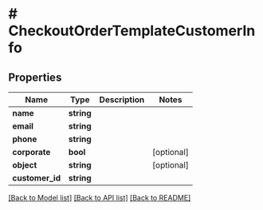# # CheckoutOrderTemplateCustomerInfo

## Properties

Name | Type | Description | Notes
------------ | ------------- | ------------- | -------------
**name** | **string** |  |
**email** | **string** |  |
**phone** | **string** |  |
**corporate** | **bool** |  | [optional]
**object** | **string** |  | [optional]
**customer_id** | **string** |  |

[[Back to Model list]](../../README.md#models) [[Back to API list]](../../README.md#endpoints) [[Back to README]](../../README.md)
